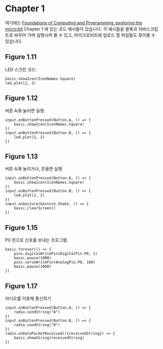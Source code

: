 # Chapter 1

여기에는 [Foundations of Computing and Programming: exploring the micro:bit](../fcp) Chapter 1 에 있는 코드 예시들이 있습니다. 각 예시들을 블록과 자바스크립트로 바꾸어 가며 실행시켜 볼 수 있고, 마이크로비트에 업로드 할 파일들도 찾아볼 수 있습니다.

## Figure 1.11

LED 스크린 코드:

```blocks
basic.showIcon(IconNames.Square)
led.plot(2, 2)
```

## Figure 1.12

버튼 A/B 눌리면 실행.

```blocks
input.onButtonPressed(Button.A, () => {
    basic.showIcon(IconNames.Square)
})
input.onButtonPressed(Button.B, () => {
    led.plot(2, 2)
})
```

## Figure 1.13

버튼 A/B 눌리거나, 흔들면 실행

```blocks
input.onButtonPressed(Button.A, () => {
    basic.showIcon(IconNames.Square)
})
input.onButtonPressed(Button.B, () => {
    led.plot(2, 2)
})
input.onGesture(Gesture.Shake, () => {
    basic.clearScreen()
}) 
```

## Figure 1.15

P0 핀으로 신호를 보내는 프로그램.

```blocks
basic.forever(() => {
    pins.digitalWritePin(DigitalPin.P0, 1)
    basic.pause(1000)
    pins.servoWritePin(AnalogPin.P0, 180)
    basic.pause(1000)
})
```

## Figure 1.17

라디오를 이용해 통신하기

```blocks
input.onButtonPressed(Button.A, () => {
    radio.sendString("A")
})
input.onButtonPressed(Button.B, () => {
    radio.sendString("B")
})
radio.onDataPacketReceived(({receivedString}) => {
    basic.showString(receivedString)
})
```